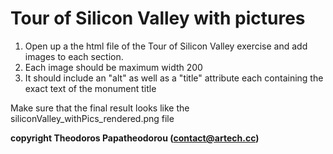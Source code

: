 # Tour of Silicon Valley with pictures

1. Open up a the html file of the Tour of Silicon Valley exercise and add images to each section.
2. Each image should be maximum width 200
3. It should include an "alt" as well as a "title" attribute each containing the exact text of the monument title

Make sure that the final result looks like the siliconValley_withPics_rendered.png file

**copyright Theodoros Papatheodorou (contact@artech.cc)**
